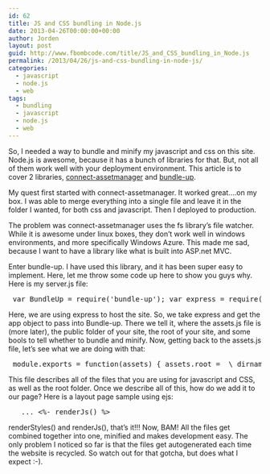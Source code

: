 ```yaml
---
id: 62
title: JS and CSS bundling in Node.js
date: 2013-04-26T00:00:00+00:00
author: Jorden
layout: post
guid: http://www.fbombcode.com/title/JS_and_CSS_bundling_in_Node.js
permalink: /2013/04/26/js-and-css-bundling-in-node-js/
categories:
  - javascript
  - node.js
  - web
tags:
  - bundling
  - javascript
  - node.js
  - web
---
```

 <p> So, I needed a way to bundle and minify my javascript and css on this site. Node.js is awesome, because it has a bunch of libraries for that. But, not all of them work well with your deployment environment. This article is to cover 2 libraries, <a href="https://github.com/mape/connect-assetmanager">connect-assetmanager</a> and <a href="https://github.com/Cowboy-coder/bundle-up">bundle-up</a>. </p> <p> My quest first started with connect-assetmanager. It worked great&#8230;.on my box. I was able to merge everything into a single file and leave it in the folder I wanted, for both css and javascript. Then I deployed to production. </p> <p> The problem was connect-assetmanager uses the fs library&#8217;s file watcher. While it is awesome under linux boxes, they don&#8217;t work well in windows environments, and more specifically Windows Azure. This made me sad, because I want to have a library like what is built into ASP.net MVC. </p> <p> Enter bundle-up. I have used this library, and it has been super easy to implement. Here, let me throw some code up here to show you guys why. Here is my server.js file: </p> <pre class="formatCode"> var BundleUp = require('bundle-up'); var express = require('express'); var app = express(); BundleUp(app, \_\_dirname + '\\assets.js', { staticRoot: \_\_dirname + '\\public\\', staticUrlRoot:'/', bundle:true, minifyCss: true, minifyJs: true }); </pre> <p> Here, we are using express to host the site. So, we take express and get the app object to pass into Bundle-up. There we tell it, where the assets.js file is (more later), the public folder of your site, the root of your site, and some bools to tell whether to bundle and minify. Now, getting back to the assets.js file, let&#8217;s see what we are doing with that: </p> <pre class="formatCode"> module.exports = function(assets) { assets.root = _\_dirname; assets.addJs('/public/js/jquery.min.js'); assets.addJs('/public/js/bootstrap.js'); assets.addJs('/public/js/ejs\_production.js'); assets.addJs('/public/js/prettify.js'); assets.addJs('/public/js/site.js'); assets.addCss('/public/css/bootstrap-responsive.css'); assets.addCss('/public/css/prettify.css'); assets.addCss('/public/css/site.css'); } </pre> <p> This file describes all of the files that you are using for javascript and CSS, as well as the root folder. Once we describe all of this, how do we add it to our page? Here is a layout page sample using ejs: </p> <pre class="formatCode"> <html> <body> ... <%- renderJs() %> </body> </html> </pre> <p> renderStyles() and renderJs(), that&#8217;s it!!! Now, BAM! All the files get combined together into one, minified and makes development easy. The only problem I noticed so far is that the files get autogenerated each time the website is recycled. So watch out for that gotcha, but does what I expect :-). </p>
